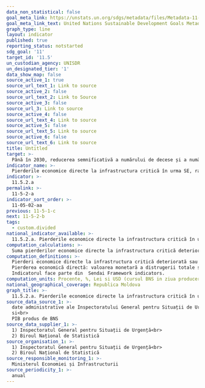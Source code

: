 ```yaml
---
data_non_statistical: false
goal_meta_link: https://unstats.un.org/sdgs/metadata/files/Metadata-11-05-02.pdf
goal_meta_link_text: United Nations Sustainable Development Goals Metadata (pdf 2066kB)
graph_type: line
layout: indicator
published: true
reporting_status: notstarted
sdg_goal: '11'
target_id: '11.5'
un_custodian_agency: UNISDR
un_designated_tier: '1'
data_show_map: false
source_active_1: true
source_url_text_1: Link to source
source_active_2: false
source_url_text_2: Link to Source
source_active_3: false
source_url_3: Link to source
source_active_4: false
source_url_text_4: Link to source
source_active_5: false
source_url_text_5: Link to source
source_active_6: false
source_url_text_6: Link to source
title: Untitled
target: >-
  Până în 2030, reducerea semnificativă a numărului de decese și a numărului de persoane afectate și scăderea substanțială a pierderilor economice directe în raport cu Produsul Intern Brut la nivel global, cauzate de dezastre, inclusiv dezastrele legate de apă, cu un accent pe protecția celor săraci și a persoanelor aflate în situații vulnerabile
indicator_name: >-
  Pierderile economice directe la infrastructura critică în urma SE, raportat la PIB
indicator: >-
  11.5.2.a
permalink: >-
  11-5-2-a
indicator_sort_order: >-
  11-05-02-aa
previous: 11-5-1-c
next: 11-5-2-b
tags:
  - custom.divided
national_indicator_available: >-
  11.5.2.a. Pierderile economice directe la infrastructura critică în urma SE, raportat la PIB
computation_calculations: >-
  Suma pierderilor economice directe la infrastructura critică deteriorată sau distrusă (din bazele naționale privind pierderile în caz de SE), împărțit la PIB*100.
computation_definitions: >-
  Pierderi economice directe la infrastructura critică deteriorată sau distrusă include pierderile înregistrate in urma SE la  serviciile medicale si profilactice, la instituțiile de învățăminte, la alte servicii de baza (servicii de aprovizionare cu apa, de canalizare, de transport, guvernamentale, furnizare a energiei electrice, de urgenta, de comunicații, de salubrizare).<br> 
  Pierderea economică directă: valoarea monetară a distrugerii totale sau parțiale a activelor fizice existente în zona afectată de situații excepționale. Pierderea economică directă este aproape echivalentă cu daunele fizice.<br> 
  Indicatorul face parte din  Sendai Framework indicators.
computation_units: Procente, %, Lei si USD (cursul BNS in ziua producerii SE)
national_geographical_coverage: Republica Moldova
graph_title: >-
  11.5.2.a. Pierderile economice directe la infrastructura critică în urma SE, raportat la PIB
source_data_source_1: >-
  date administrative ale Inspectoratului General pentru Situații de Urgenta (baza de date naționale privind pierderile în caz de SE)<br> 
  si<br> 
  PIB produs de BNS
source_data_supplier_1: >-
  1) Inspectoratul General pentru Situații de Urgență<br> 
  2) Biroul Național de Statistică
source_organisation_1: >-
  1) Inspectoratul General pentru Situații de Urgență<br> 
  2) Biroul Național de Statistică
source_responsible_monitoring_1: >-
  Ministerul Economiei și Infrastructurii
source_periodicity_1: >-
  anual
---
```

